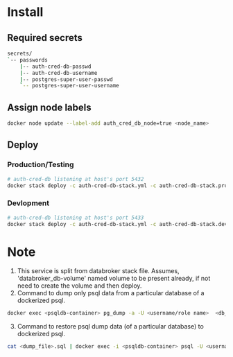 # Install

## Required secrets

```sh
secrets/
`-- passwords
    |-- auth-cred-db-passwd
    |-- auth-cred-db-username
    |-- postgres-super-user-passwd
    `-- postgres-super-user-username

```
## Assign node labels

```sh
docker node update --label-add auth_cred_db_node=true <node_name>
```

## Deploy

### Production/Testing
```sh
# auth-cred-db listening at host's port 5432 
docker stack deploy -c auth-cred-db-stack.yml -c auth-cred-db-stack.prod.yml auth-cred-db
```
### Devlopment
```sh
# auth-cred-db listening at host's port 5433
docker stack deploy -c auth-cred-db-stack.yml -c auth-cred-db-stack.dev.yml auth-cred-db
```
# Note
1. This service is split from databroker stack file. Assumes,
  'databroker\_db-volume' named volume to be present already, if not need to
  create the volume and then deploy.
2. Command to dump only psql data from a particular database of a dockerized psql.
```sh
docker exec <psqldb-container> pg_dump -a -U <username/role name>  <db_name> > <dump-file>.sql
```
3. Command to restore psql dump data (of a particular database) to dockerized  psql.

```sh
cat <dump_file>.sql | docker exec -i <psqldb-container> psql -U <username/role> -d <dbname>
```

